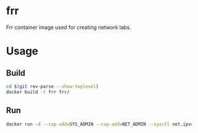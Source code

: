 # frr

Frr container image used for creating network labs.

# Usage

## Build
```sh
cd $(git rev-parse --show-toplevel)
docker build -t frr frr/
```

## Run
```sh
docker run -d --cap-add=SYS_ADMIN --cap-add=NET_ADMIN --sysctl net.ipv4.ip_forward=1 frr
```
